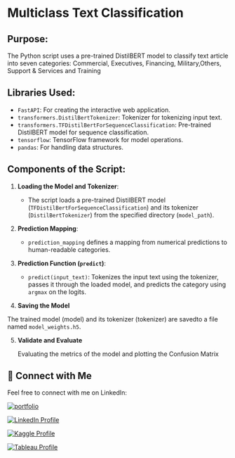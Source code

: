# **Multiclass Text Classification**

## Purpose:
The Python script uses  a pre-trained DistilBERT model to classify text article into seven categories: Commercial, Executives, Financing, Military,Others, Support & Services and Training

## Libraries Used:
- `FastAPI`: For creating the interactive web application.
- `transformers.DistilBertTokenizer`: Tokenizer for tokenizing input text.
- `transformers.TFDistilBertForSequenceClassification`: Pre-trained DistilBERT model for sequence classification.
- `tensorflow`: TensorFlow framework for model operations.
- `pandas`: For handling data structures.

## Components of the Script:

1. **Loading the Model and Tokenizer**:
   - The script loads a pre-trained DistilBERT model (`TFDistilBertForSequenceClassification`) and its tokenizer (`DistilBertTokenizer`) from the specified directory (`model_path`).

2. **Prediction Mapping**:
   - `prediction_mapping` defines a mapping from numerical predictions to human-readable categories.

3. **Prediction Function (`predict`)**:
   - `predict(input_text)`: Tokenizes the input text using the tokenizer, passes it through the loaded model, and predicts the category using `argmax` on the logits.

4. **Saving the Model**

 The trained model (model) and its tokenizer (tokenizer) are savedto a file named  `model_weights.h5`. 

5. **Validate and Evaluate**

   Evaluating the metrics of the model and plotting the Confusion Matrix



## 🔗 Connect with Me

Feel free to connect with me on LinkedIn:

[![portfolio](https://img.shields.io/badge/my_portfolio-000?style=for-the-badge&logo=ko-fi&logoColor=white)](https://parthebhan143.wixsite.com/datainsights)

[![LinkedIn Profile](https://img.shields.io/badge/LinkedIn_Profile-000?style=for-the-badge&logo=linkedin&logoColor=white)](https://www.linkedin.com/in/parthebhan)

[![Kaggle Profile](https://img.shields.io/badge/Kaggle_Profile-000?style=for-the-badge&logo=kaggle&logoColor=white)](https://www.kaggle.com/parthebhan)

[![Tableau Profile](https://img.shields.io/badge/Tableau_Profile-000?style=for-the-badge&logo=tableau&logoColor=white)](https://public.tableau.com/app/profile/parthebhan.pari/vizzes)